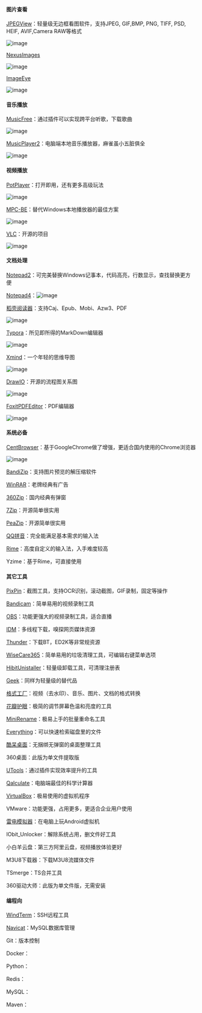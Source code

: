 #### 图片查看

[JPEGView](https://github.com/sylikc/jpegview/releases/)：轻量级无边框看图软件，支持JPEG, GIF,BMP, PNG, TIFF, PSD, HEIF, AVIF,Camera RAW等格式

<img src="https://i.111666.best/image/wcMdeicn3hFeXIhjKz80Fp.png" alt="image"  />

[NexusImages](https://www.xiles.app/)

<img src="https://www.xiles.app/images/screenshots/nexusimage.jpg" alt="image"  />

[ImageEye](https://www.fmjsoft.com/imageeye.html#main)

![image](https://i.111666.best/image/gEmemfMZh7Q3blbKyOZpCy.jpg)

#### 音乐播放

[MusicFree](https://github.com/maotoumao/MusicFree/releases)：通过插件可以实现跨平台听歌，下载歌曲

![image](https://i.111666.best/image/Wbr1ei2D2AiidEfcreUPiF.png)

[MusicPlayer2](https://github.com/zhongyang219/MusicPlayer2)：电脑端本地音乐播放器，麻雀虽小五脏俱全

![image](https://i.111666.best/image/XwC4Aqei52JoE5XrsqqpDf.png)

#### 视频播放

[PotPlayer](https://potplayer.org/)：打开即用，还有更多高级玩法

![image](https://i.111666.best/image/JtyAdfUPsmhVLqf6skTAVk.png)

[MPC-BE](https://www.123684.com/s/IAFrVv-CRBWh)：替代Windows本地播放器的最佳方案

![image](https://i.111666.best/image/Gt57q3ITl7GrPayAaZcQpc.png)

[VLC](https://www.videolan.org/vlc/download-windows.html)：开源的项目

![image](https://i.111666.best/image/tpB60ygUW6dTBahzHvXCo3.jpeg)

#### 文档处理

[Notepad2](https://notepad2.com/)：可完美替换Windows记事本，代码高亮，行数显示，查找替换更方便

[Notepad4](https://github.com/zufuliu/notepad4)：![image](https://i.111666.best/image/BBB5ZIWv1VxufkIBAyKsgy.png)

[稻壳阅读器](https://www.daokeyuedu.com/)：支持Caj、Epub、Mobi、Azw3、PDF

![image](https://i.111666.best/image/ywvrT37i8pL3b8tnAjwDja.png)

[Typora](https://typora.io/releases/all)：所见即所得的MarkDown编辑器

![image](https://i.111666.best/image/ygEKYbjYj9EwKzSOmUquxN.png)

[Xmind](https://xmind.cn/)：一个年轻的思维导图

![image](https://i.111666.best/image/hZQQ9JpptY5V6p5JxQfId3.png)

[DrawIO](https://github.com/jgraph/drawio-desktop/releases)：开源的流程图关系图

![image](https://i.111666.best/image/IE19IQf88dKQlLVkRxnkEN.png)

[FoxitPDFEditor](https://www.foxitsoftware.cn/downloads/)：PDF编辑器

![image](https://i.111666.best/image/8fIXyBCtORnaq0x4lo4Scc.png)

#### 系统必备

[CentBrowser](http://www.centbrowser.cn/)：基于GoogleChrome做了增强，更适合国内使用的Chrome浏览器

![image](https://i.111666.best/image/81JgkO80SSbwy2oEHl0H3u.png)

[BandiZip](https://www.bandisoft.com/bandizip/)：支持图片预览的解压缩软件

[WinRAR](https://www.winrar.com.cn/)：老牌经典有广告

[360Zip](https://yasuo.360.cn/)：国内经典有弹窗

[7Zip](https://7-zip.org/)：开源简单很实用

[PeaZip](https://github.com/peazip/PeaZip/releases)：开源简单很实用

[QQ拼音](http://qq.pinyin.cn/)：完全能满足基本需求的输入法

[Rime](https://rime.im/download/)：高度自定义的输入法，入手难度较高

Yzime：基于Rime，可直接使用

#### 其它工具

[PixPin](https://pixpinapp.com/)：截图工具，支持OCR识别，滚动截图，GIF录制，固定等操作

[Bandicam](https://www.bandicam.cn/downloads/)：简单易用的视频录制工具

[OBS](https://obsproject.com/)：功能更强大的视频录制工具，适合直播

[IDM](https://www.internetdownloadmanager.com/)：多线程下载，嗅探网页媒体资源

[Thunder](https://www.xunlei.com/)：下载BT，ED2K等非常规资源

[WiseCare365](https://www.wisecleaner.com/wise-care-365.html)：简单易用的垃圾清理工具，可编辑右键菜单选项

[HibitUnistaller](https://www.hibitsoft.ir/Uninstaller.html)：轻量级卸载工具，可清理注册表

[Geek](https://geekuninstaller.com/download)：同样为轻量级的替代品

[格式工厂](http://www.pcgeshi.com/)：视频（去水印）、音乐、图片、文档的格式转换

[花瓣护眼](http://eyecare.joyfartech.com/)：极简的调节屏幕色温和亮度的工具

[MiniRename](https://abc100.net/106/)：极易上手的批量重命名工具

[Everything](https://www.voidtools.com/zh-cn/downloads/)：可以快速检索磁盘里的文件

[酷呆桌面](https://www.coodesker.com/)：无捆绑无弹窗的桌面整理工具

360桌面：此版为单文件提取版

[UTools](https://u.tools/)：通过插件实现效率提升的工具

[Qalculate](http://qalculate.github.io/)：电脑端最佳的科学计算器

[VirtualBox](https://www.virtualbox.org/wiki/Downloads)：极易使用的虚拟机程序

VMware：功能更强，占用更多，更适合企业用户使用

[雷电模拟器](https://www.ldmnq.com/)：在电脑上玩Android虚拟机

IObit_Unlocker：解除系统占用，删文件好工具

小白羊云盘：第三方阿里云盘，视频播放体验更好

M3U8下载器：下载M3U8流媒体文件

TSmerge：TS合并工具

360驱动大师：此版为单文件版，无需安装

#### 编程向

[WindTerm](https://windterm.net/)：SSH远程工具

[Navicat](https://www.navicat.com.cn/products#navicat)：MySQL数据库管理

Git：版本控制

Docker：

Python：

Redis：

MySQL：

Maven：

